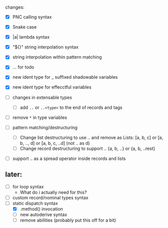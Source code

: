 changes:

- [x] PNC calling syntax
- [x] Snake case
- [x] |a| lambda syntax
- [x] "${}" string interpolation syntax  
- [x] string interpolation within pattern matching
- [x] ... for todo
- [x] new ident type for _ suffixed shadowable variables
- [x] new ident type for effecctful variables
- [ ] changes in extensable types
  - [ ] add `..` or `..<type>` to the end of records and tags
- [ ] remove `*` in type variables
- [ ] pattern matching/destructuring
  - [ ] Change list destructuring to use .. and remove as
        Lists: [a, b, c] or [a, b, .., d] or [a, b, c, ..d] (not .. as d)
  - [ ] Change record destructuring to support ..
        {a, b, ..} or {a, b, ..rest}
- [ ] support  .. as a spread operator inside records and lists
      




## later:
- [ ] for loop syntax
  - What do i actually need for this?
- [ ] custom record/nominal types syntax
- [ ] static dispatch syntax 
  - [x] .method() invocation
  - [ ] new autoderive syntax
  - [ ] remove abilities (probably put this off for a bit)

